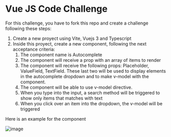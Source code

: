 # Vue JS Code Challenge

For this challenge, you have to fork this repo and create a challenge following these steps:
1. Create a new proyect using Vite, Vuejs 3 and Typescript
2. Inside this proyect, create a new component, following the next acceptance criteria:
    1. The component name is Autocomplete
    2. The component will receive a prop with an array of items to render
    3. The component will receive the following props: Placeholder, ValueField, TextField. These last two will be used to display elements in the autocomplete dropdown and to make v-model with the component.
    4. The component will be able to use v-model directive.
    5. When you type into the input, a search method will be triggered to show only items that matches with text
    6. When you click over an item into the dropdown, the v-model will be triggered
    
Here is an example for the component

![image](https://user-images.githubusercontent.com/32050436/191541018-6612f250-6682-42aa-b185-1ddf3c3a016c.png)
